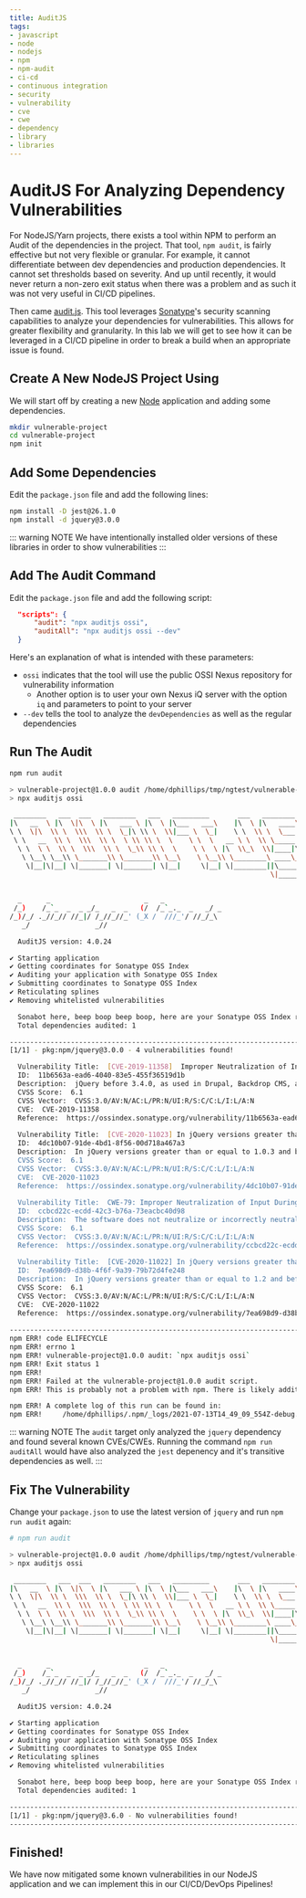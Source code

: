 ```yaml
---
title: AuditJS
tags:
- javascript
- node
- nodejs
- npm
- npm-audit
- ci-cd
- continuous integration
- security
- vulnerability
- cve
- cwe
- dependency
- library
- libraries
---
```

# AuditJS For Analyzing Dependency Vulnerabilities

For NodeJS/Yarn projects, there exists a tool within NPM to perform an Audit of the dependencies in the project. That tool, `npm audit`, is fairly effective but not very flexible or granular. For example, it cannot differentiate between dev dependencies and production dependencies. It cannot set thresholds based on severity. And up until recently, it would never return a non-zero exit status when there was a problem and as such it was not very useful in CI/CD pipelines.

Then came [audit.js](https://github.com/sonatype-nexus-community/auditjs#readme). This tool leverages [Sonatype](https://www.sonatype.com/)'s security scanning capabilities to analyze your dependencies for vulnerabilities. This allows for greater flexibility and granularity. In this lab we will get to see how it can be leveraged in a CI/CD pipeline in order to break a build when an appropriate issue is found.

## Create A New NodeJS Project Using 

We will start off by creating a new [Node](https://nodejs.org/) application and adding some dependencies.

```bash
mkdir vulnerable-project
cd vulnerable-project
npm init
```

## Add Some Dependencies

Edit the `package.json` file and add the following lines:

```bash
npm install -D jest@26.1.0
npm install -d jquery@3.0.0
```

::: warning NOTE
We have intentionally installed older versions of these libraries in order to show vulnerabilities
:::

## Add The Audit Command

Edit the `package.json` file and add the following script:

```json
  "scripts": {
      "audit": "npx auditjs ossi",
      "auditAll": "npx auditjs ossi --dev"
  }
```

Here's an explanation of what is intended with these parameters:

* `ossi` indicates that the tool will use the public OSSI Nexus repository for vulnerability information
    * Another option is to user your own Nexus iQ server with the option `iq` and parameters to point to your server
* `--dev` tells the tool to analyze the `devDependencies` as well as the regular dependencies

## Run The Audit

```bash
npm run audit

> vulnerable-project@1.0.0 audit /home/dphillips/tmp/ngtest/vulnerable-project
> npx auditjs ossi

 ________   ___  ___   ________   ___   _________       ___   ________      
|\   __  \ |\  \|\  \ |\   ___ \ |\  \ |\___   ___\    |\  \ |\   ____\     
\ \  \|\  \\ \  \\\  \\ \  \_|\ \\ \  \\|___ \  \_|    \ \  \\ \  \___|_    
 \ \   __  \\ \  \\\  \\ \  \ \\ \\ \  \    \ \  \   __ \ \  \\ \_____  \   
  \ \  \ \  \\ \  \\\  \\ \  \_\\ \\ \  \    \ \  \ |\  \\_\  \\|____|\  \  
   \ \__\ \__\\ \_______\\ \_______\\ \__\    \ \__\\ \________\ ____\_\  \ 
    \|__|\|__| \|_______| \|_______| \|__|     \|__| \|________||\_________\
                                                                \|_________|
                                                                            
                                                                            
  _      _                       _   _              
 /_)    /_`_  _  _ _/_   _  _   (/  /_`_._  _   _/ _
/_)/_/ ._//_// //_|/ /_//_//_' (_X /  ///_'/ //_/_\ 
   _/                _//                            

  AuditJS version: 4.0.24

✔ Starting application
✔ Getting coordinates for Sonatype OSS Index
✔ Auditing your application with Sonatype OSS Index
✔ Submitting coordinates to Sonatype OSS Index
✔ Reticulating splines
✔ Removing whitelisted vulnerabilities

  Sonabot here, beep boop beep boop, here are your Sonatype OSS Index results:
  Total dependencies audited: 1

--------------------------------------------------------------------------------------------------------------------------------------------------------------------------------
[1/1] - pkg:npm/jquery@3.0.0 - 4 vulnerabilities found!

  Vulnerability Title:  [CVE-2019-11358]  Improper Neutralization of Input During Web Page Generation ("Cross-site Scripting")
  ID:  11b6563a-ead6-4040-83e5-455f36519d1b
  Description:  jQuery before 3.4.0, as used in Drupal, Backdrop CMS, and other products, mishandles jQuery.extend(true, {}, ...) because of Object.prototype pollution. If an unsanitized source object contained an enumerable __proto__ property, it could extend the native Object.prototype.
  CVSS Score:  6.1
  CVSS Vector:  CVSS:3.0/AV:N/AC:L/PR:N/UI:R/S:C/C:L/I:L/A:N
  CVE:  CVE-2019-11358
  Reference:  https://ossindex.sonatype.org/vulnerability/11b6563a-ead6-4040-83e5-455f36519d1b?component-type=npm&component-name=jquery&utm_source=auditjs&utm_medium=integration&utm_content=4.0.24
  
  Vulnerability Title:  [CVE-2020-11023] In jQuery versions greater than or equal to 1.0.3 and before 3.5.0, passing HTML...
  ID:  4dc10b07-91de-4bd1-8f56-00d718a467a3
  Description:  In jQuery versions greater than or equal to 1.0.3 and before 3.5.0, passing HTML containing <option> elements from untrusted sources - even after sanitizing it - to one of jQuery's DOM manipulation methods (i.e. .html(), .append(), and others) may execute untrusted code. This problem is patched in jQuery 3.5.0.
  CVSS Score:  6.1
  CVSS Vector:  CVSS:3.0/AV:N/AC:L/PR:N/UI:R/S:C/C:L/I:L/A:N
  CVE:  CVE-2020-11023
  Reference:  https://ossindex.sonatype.org/vulnerability/4dc10b07-91de-4bd1-8f56-00d718a467a3?component-type=npm&component-name=jquery&utm_source=auditjs&utm_medium=integration&utm_content=4.0.24
  
  Vulnerability Title:  CWE-79: Improper Neutralization of Input During Web Page Generation ('Cross-site Scripting')
  ID:  ccbcd22c-ecdd-42c3-b76a-73eacbc40d98
  Description:  The software does not neutralize or incorrectly neutralizes user-controllable input before it is placed in output that is used as a web page that is served to other users.
  CVSS Score:  6.1
  CVSS Vector:  CVSS:3.0/AV:N/AC:L/PR:N/UI:R/S:C/C:L/I:L/A:N
  Reference:  https://ossindex.sonatype.org/vulnerability/ccbcd22c-ecdd-42c3-b76a-73eacbc40d98?component-type=npm&component-name=jquery&utm_source=auditjs&utm_medium=integration&utm_content=4.0.24
  
  Vulnerability Title:  [CVE-2020-11022] In jQuery versions greater than or equal to 1.2 and before 3.5.0, passing HTML f...
  ID:  7ea698d9-d38b-4f6f-9a39-79b72d4fe248
  Description:  In jQuery versions greater than or equal to 1.2 and before 3.5.0, passing HTML from untrusted sources - even after sanitizing it - to one of jQuery's DOM manipulation methods (i.e. .html(), .append(), and others) may execute untrusted code. This problem is patched in jQuery 3.5.0.
  CVSS Score:  6.1
  CVSS Vector:  CVSS:3.0/AV:N/AC:L/PR:N/UI:R/S:C/C:L/I:L/A:N
  CVE:  CVE-2020-11022
  Reference:  https://ossindex.sonatype.org/vulnerability/7ea698d9-d38b-4f6f-9a39-79b72d4fe248?component-type=npm&component-name=jquery&utm_source=auditjs&utm_medium=integration&utm_content=4.0.24
  
--------------------------------------------------------------------------------------------------------------------------------------------------------------------------------
npm ERR! code ELIFECYCLE
npm ERR! errno 1
npm ERR! vulnerable-project@1.0.0 audit: `npx auditjs ossi`
npm ERR! Exit status 1
npm ERR! 
npm ERR! Failed at the vulnerable-project@1.0.0 audit script.
npm ERR! This is probably not a problem with npm. There is likely additional logging output above.

npm ERR! A complete log of this run can be found in:
npm ERR!     /home/dphillips/.npm/_logs/2021-07-13T14_49_09_554Z-debug.log

```

::: warning NOTE
The `audit` target only analyzed the `jquery` dependency and found several known CVEs/CWEs. Running the command `npm run auditAll` would have also
analyzed the `jest` depenency and it's transitive dependencies as well.
:::

## Fix The Vulnerability

Change your `package.json` to use the latest version of `jquery` and run `npm run audit` again:

```bash
# npm run audit

> vulnerable-project@1.0.0 audit /home/dphillips/tmp/ngtest/vulnerable-project
> npx auditjs ossi

 ________   ___  ___   ________   ___   _________       ___   ________      
|\   __  \ |\  \|\  \ |\   ___ \ |\  \ |\___   ___\    |\  \ |\   ____\     
\ \  \|\  \\ \  \\\  \\ \  \_|\ \\ \  \\|___ \  \_|    \ \  \\ \  \___|_    
 \ \   __  \\ \  \\\  \\ \  \ \\ \\ \  \    \ \  \   __ \ \  \\ \_____  \   
  \ \  \ \  \\ \  \\\  \\ \  \_\\ \\ \  \    \ \  \ |\  \\_\  \\|____|\  \  
   \ \__\ \__\\ \_______\\ \_______\\ \__\    \ \__\\ \________\ ____\_\  \ 
    \|__|\|__| \|_______| \|_______| \|__|     \|__| \|________||\_________\
                                                                \|_________|
                                                                            
                                                                            
  _      _                       _   _              
 /_)    /_`_  _  _ _/_   _  _   (/  /_`_._  _   _/ _
/_)/_/ ._//_// //_|/ /_//_//_' (_X /  ///_'/ //_/_\ 
   _/                _//                            

  AuditJS version: 4.0.24

✔ Starting application
✔ Getting coordinates for Sonatype OSS Index
✔ Auditing your application with Sonatype OSS Index
✔ Submitting coordinates to Sonatype OSS Index
✔ Reticulating splines
✔ Removing whitelisted vulnerabilities

  Sonabot here, beep boop beep boop, here are your Sonatype OSS Index results:
  Total dependencies audited: 1

------------------------------------------------------------------------
[1/1] - pkg:npm/jquery@3.6.0 - No vulnerabilities found!
------------------------------------------------------------------------
```

## Finished!

We have now mitigated some known vulnerabilities in our NodeJS application and we can implement this in our CI/CD/DevOps Pipelines!